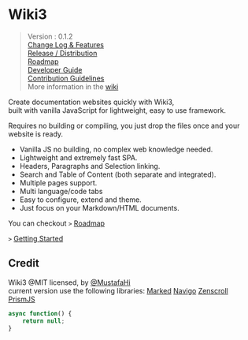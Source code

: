 
# Wiki3

> Version : 0.1.2  
> [Change Log & Features](https://github.com/MustafaHi/Wiki3/wiki/Change-log-&-Features)  
> [Release / Distribution](/Release)  
> [Roadmap](https://github.com/MustafaHi/Wiki3/wiki/Roadmap)  
> [Developer Guide](https://github.com/MustafaHi/Wiki3/wiki/Dev-Guide)  
> [Contribution Guidelines](https://github.com/MustafaHi/Wiki3/wiki/Dev-Guide)  
> More information in the [wiki](https://github.com/MustafaHi/Wiki3/wiki)  

Create documentation websites quickly with Wiki3,  
built with vanilla JavaScript for lightweight, easy to use framework.  

Requires no building or compiling, you just drop the files once and your website is ready.

+ Vanilla JS no building, no complex web knowledge needed.
+ Lightweight and extremely fast SPA.
+ Headers, Paragraphs and Selection linking.
+ Search and Table of Content (both separate and integrated).
+ Multiple pages support.
+ Multi language/code tabs
+ Easy to configure, extend and theme.
+ Just focus on your Markdown/HTML documents.

You can checkout `>` [Roadmap](https://github.com/MustafaHi/Wiki3/wiki/Roadmap)


`>` [Getting Started](/Main/Getting%20Started/Installation)


## Credit
Wiki3 @MIT licensed, by [@MustafaHi](https://github.com/MustafaHi)  
current version use the following libraries: 
[Marked](https://github.com/markedjs/marked)
[Navigo](https://github.com/krasimir/navigo)
[Zenscroll](https://github.com/zengabor/zenscroll)
[PrismJS](https://github.com/PrismJS/prism)

```js
async function() {
    return null;
}
```